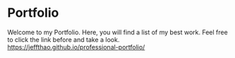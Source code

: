 # Portfolio
Welcome to my Portfolio. Here, you will find a list of my best work. Feel free to click the link before and take a look.
https://jeffthao.github.io/professional-portfolio/